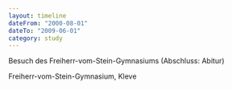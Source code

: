 ```yaml
---
layout: timeline
dateFrom: "2000-08-01"
dateTo: "2009-06-01"
category: study
---
```

Besuch des Freiherr-vom-Stein-Gymnasiums (Abschluss: Abitur)

Freiherr-vom-Stein-Gymnasium, Kleve